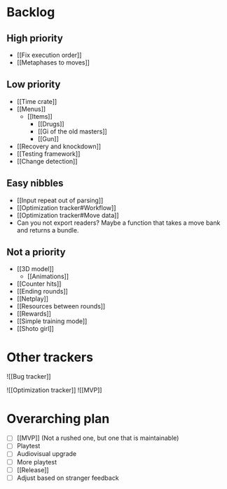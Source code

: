 # Backlog
## High priority
- [[Fix execution order]]
- [[Metaphases to moves]]

## Low priority
- [[Time crate]]
- [[Menus]]
	- [[Items]]
		- [[Drugs]]
		- [[Gi of the old masters]]
		- [[Gun]]
- [[Recovery and knockdown]]
- [[Testing framework]]
- [[Change detection]]

## Easy nibbles
- [[Input repeat out of parsing]]
- [[Optimization tracker#Workflow]]
- [[Optimization tracker#Move data]]
- Can you not export readers? Maybe a function that takes a move bank and returns a bundle.

## Not a priority
- [[3D model]]
	- [[Animations]]
- [[Counter hits]]
- [[Ending rounds]]
- [[Netplay]]
- [[Resources between rounds]]
- [[Rewards]]
- [[Simple training mode]]
- [[Shoto girl]]

# Other trackers
![[Bug tracker]]

![[Optimization tracker]]
![[MVP]]

# Overarching plan
- [ ] [[MVP]] (Not a rushed one, but one that is maintainable)
- [ ] Playtest
- [ ] Audiovisual upgrade
- [ ] More playtest
- [ ] [[Release]]
- [ ] Adjust based on stranger feedback
